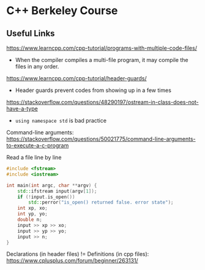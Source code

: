 # C++ Berkeley Course

## Useful Links

https://www.learncpp.com/cpp-tutorial/programs-with-multiple-code-files/
- When the compiler compiles a multi-file program, it may compile the files in any order.

https://www.learncpp.com/cpp-tutorial/header-guards/
- Header guards prevent codes from showing up in a few times

https://stackoverflow.com/questions/48290197/ostream-in-class-does-not-have-a-type
- `using namespace std` is bad practice

Command-line arguments: https://stackoverflow.com/questions/50021775/command-line-arguments-to-execute-a-c-program

Read a file line by line
```cpp
#include <fstream>
#include <iostream>

int main(int argc, char **argv) {
    std::ifstream input(argv[1]);
    if (!input.is_open())
        std::perror("is_open() returned false. error state");
    int xp, xo;
    int yp, yo;
    double n;
    input >> xp >> xo;
    input >> yp >> yo;
    input >> n;
}
```

Declarations (in header files) != Definitions (in cpp files): https://www.cplusplus.com/forum/beginner/263131/

